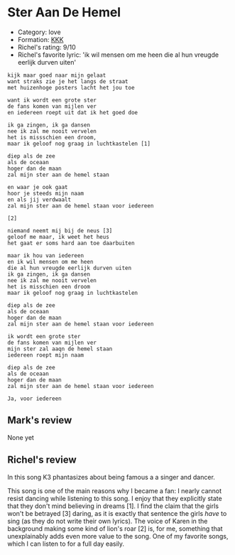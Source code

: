 # Ster Aan De Hemel

 * Category: love
 * Formation: [KKK](Kkk.md)
 * Richel's rating: 9/10
 * Richel's favorite lyric: 'ik wil mensen om me heen die al hun vreugde eerlijk durven uiten'

```
kijk maar goed naar mijn gelaat
want straks zie je het langs de straat
met huizenhoge posters lacht het jou toe

want ik wordt een grote ster
de fans komen van mijlen ver
en iedereen roept uit dat ik het goed doe

ik ga zingen, ik ga dansen
nee ik zal me nooit vervelen
het is missschien een droom,
maar ik geloof nog graag in luchtkastelen [1]

diep als de zee
als de oceaan
hoger dan de maan
zal mijn ster aan de hemel staan

en waar je ook gaat
hoor je steeds mijn naam
en als jij verdwaalt
zal mijn ster aan de hemel staan voor iedereen

[2]

niemand neemt mij bij de neus [3]
geloof me maar, ik weet het heus
het gaat er soms hard aan toe daarbuiten

maar ik hou van iedereen
en ik wil mensen om me heen
die al hun vreugde eerlijk durven uiten
ik ga zingen, ik ga dansen
nee ik zal me nooit vervelen
het is misschien een droom 
maar ik geloof nog graag in luchtkastelen

diep als de zee
als de oceaan
hoger dan de maan
zal mijn ster aan de hemel staan voor iedereen

ik wordt een grote ster
de fans komen van mijlen ver
mijn ster zal aaqn de hemel staan
iedereen roept mijn naam

diep als de zee
als de oceaan
hoger dan de maan
zal mijn ster aan de hemel staan voor iedereen

Ja, voor iedereen
```

## Mark's review

None yet

## Richel's review

In this song K3 phantasizes about being famous a a singer and dancer.

This song is one of the main reasons why I became a fan: I nearly cannot resist dancing while listening to this
song. I enjoy that they explicitly state that they don't mind believing in dreams [1]. I find the claim
that the girls won't be betrayed [3] daring, as it is exactly that sentence the girls _have_ to sing (as
they do not write their own lyrics). The voice of Karen in the background making some kind of lion's roar [2]
is, for me, something that unexplainably adds even more value to the song. One of my favorite songs, which
I can listen to for a full day easily.

